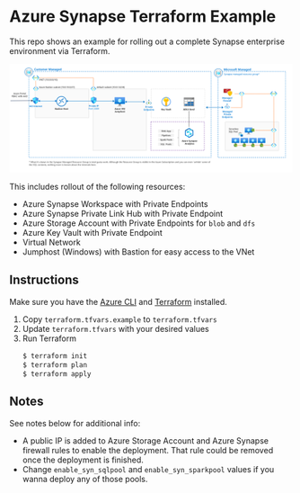# Azure Synapse Terraform Example

This repo shows an example for rolling out a complete Synapse enterprise environment via Terraform.

![Deployed resources](media/arch_syn01.png "Deployed resources")

This includes rollout of the following resources:

- Azure Synapse Workspace with Private Endpoints
- Azure Synapse Private Link Hub with Private Endpoint 
- Azure Storage Account with Private Endpoints for `blob` and `dfs`
- Azure Key Vault with Private Endpoint 
- Virtual Network
- Jumphost (Windows) with Bastion for easy access to the VNet

## Instructions

Make sure you have the [Azure CLI](https://docs.microsoft.com/en-us/cli/azure/install-azure-cli) and [Terraform](https://www.terraform.io/downloads.html) installed. 

1. Copy `terraform.tfvars.example` to `terraform.tfvars`
2. Update `terraform.tfvars` with your desired values
3. Run Terraform
    ```console
    $ terraform init
    $ terraform plan
    $ terraform apply
    ```
    
## Notes
See notes below for additional info:

- A public IP is added to Azure Storage Account and Azure Synapse firewall rules to enable the deployment. That rule could be removed once the deployment is finished.
- Change `enable_syn_sqlpool` and `enable_syn_sparkpool` values if you wanna deploy any of those pools.
